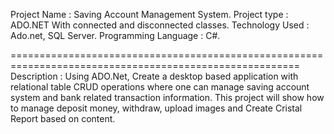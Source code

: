 Project Name         : Saving Account Management System.
Project type         : ADO.NET With connected and disconnected classes.
Technology Used      : Ado.net, SQL Server.
Programming Language : C#.

========================================================================================================
Description          : Using ADO.Net, Create a desktop based application with relational table CRUD operations where one can manage saving account system 
                       and bank related transaction information. This project will show how to manage deposit money, withdraw, upload images and Create
                       Cristal Report based on content.

